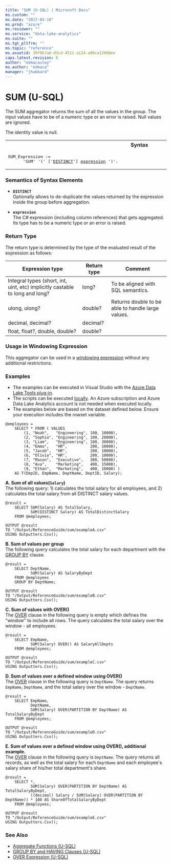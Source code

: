 ```yaml
---
title: "SUM (U-SQL) | Microsoft Docs"
ms.custom: ""
ms.date: "2017-03-10"
ms.prod: "azure"
ms.reviewer: ""
ms.service: "data-lake-analytics"
ms.suite: ""
ms.tgt_pltfrm: ""
ms.topic: "reference"
ms.assetid: 39f0b7a8-d3cd-4511-a124-e89ca12008ee
caps.latest.revision: 6
author: "edmacauley"
ms.author: "edmaca"
manager: "jhubbard"
---
```

# SUM (U-SQL)
The SUM aggregator returns the sum of all the values in the group. The input values have to be of a numeric type or an error is raised. Null values are ignored. 

The identity value is null. 

<table><th>Syntax</th><tr><td><pre>
SUM_Expression :=                                                                                        
      'SUM' '(' ['<a href="#dist">DISTINCT</a>'] <a href="#exp">expression</a> ')'.  
</pre></td></tr></table>

### Semantics of Syntax Elements 
* <a name="dist"></a>**`DISTINCT`**    
Optionally allows to de-duplicate the values returned by the expression inside the group before aggregation.  

* <a name="exp"></a>**`expression`**     
The C# expression (including column references) that gets aggregated. Its type has to be a numeric type or an error is raised. 

### Return Type 
The return type is determined by the type of the evaluated result of the expression as follows: 

|Expression type|Return type|Comment| 
|--|--|--|
|Integral types (short, int, uint, etc) implicitly castable to long and long?| long?|To be aligned with SQL semantics.|  
|ulong, ulong?|double?|Returns double to be able to handle large values.| 
|decimal, decimal?|decimal?||
|float, float?, double, double?|double?|| 

### Usage in Windowing Expression 
This aggregator can be used in a [windowing expression](../USQL/over-expression-u-sql.md) without any additional restrictions. 

### Examples
- The examples can be executed in Visual Studio with the [Azure Data Lake Tools plug-in](https://www.microsoft.com/download/details.aspx?id=49504).  
- The scripts can be executed [locally](https://docs.microsoft.com/azure/data-lake-analytics/data-lake-analytics-data-lake-tools-get-started#run-u-sql-locally).  An Azure subscription and Azure Data Lake Analytics account is not needed when executed locally.
- The examples below are based on the dataset defined below.  Ensure your execution includes the rowset variable.  
```
@employees = 
    SELECT * FROM ( VALUES
        (1, "Noah",   "Engineering", 100, 10000),
        (2, "Sophia", "Engineering", 100, 20000),
        (3, "Liam",   "Engineering", 100, 30000),
        (4, "Emma",   "HR",          200, 10000),
        (5, "Jacob",  "HR",          200, 10000),
        (6, "Olivia", "HR",          200, 10000),
        (7, "Mason",  "Executive",   300, 50000),
        (8, "Ava",    "Marketing",   400, 15000),
        (9, "Ethan",  "Marketing",   400, 10000) )
    AS T(EmpID, EmpName, DeptName, DeptID, Salary);
```

**A.  Sum of all values(`Salary`)**  
The following query: 1) calculates the total salary for all employees, and 2) calculates the total salary from all DISTINCT salary values.
```
@result =
    SELECT SUM(Salary) AS TotalSalary,
           SUM(DISTINCT Salary) AS TotalDistinctSalary
    FROM @employees;

OUTPUT @result
TO "/Output/ReferenceGuide/sum/exampleA.csv"
USING Outputters.Csv();
```

**B.    Sum of values per group**  
The following query calculates the total salary for each department with the [GROUP BY](../USQL/group-by-and-having-clauses-u-sql.md) clause.
```
@result =
    SELECT DeptName,
           SUM(Salary) AS SalaryByDept
    FROM @employees
    GROUP BY DeptName;

OUTPUT @result
TO "/Output/ReferenceGuide/sum/exampleB.csv"
USING Outputters.Csv();
```

**C.    Sum of values with OVER()**  
The [OVER](../USQL/over-expression-u-sql.md) clause in the following query is empty which defines the "window" to include all rows. The query calculates the total salary over the window - all employees.
```
@result =
    SELECT EmpName,
           SUM(Salary) OVER() AS SalaryAllDepts
    FROM @employees;

OUTPUT @result
TO "/Output/ReferenceGuide/sum/exampleC.csv"
USING Outputters.Csv();
```

**D.    Sum of values over a defined window using OVER()**  
The [OVER](../USQL/over-expression-u-sql.md) clause in the following query is `DeptName`.  The query returns `EmpName`, `DeptName`, and the total salary over the window - `DeptName`.
```
@result =
    SELECT EmpName,
           DeptName,
           SUM(Salary) OVER(PARTITION BY DeptName) AS TotalSalaryByDept
    FROM @employees;

OUTPUT @result
TO "/Output/ReferenceGuide/sum/exampleD.csv"
USING Outputters.Csv();
```

**E.    Sum of values over a defined window using OVER(), additional example.**  
The [OVER](../USQL/over-expression-u-sql.md) clause in the following query is `DeptName`.  The query returns all records, as well as the total salary for each `DeptName` and each employee's salary share of his/her total department's share.
```
@result =
    SELECT *,
           SUM(Salary) OVER(PARTITION BY DeptName) AS TotalSalaryByDept,
           ((decimal) Salary / SUM(Salary) OVER(PARTITION BY DeptName)) * 100 AS ShareOfTotalSalaryByDept
    FROM @employees;

OUTPUT @result
TO "/Output/ReferenceGuide/sum/exampleE.csv"
USING Outputters.Csv();
```

### See Also 
* [Aggregate Functions (U-SQL)](../USQL/aggregate-functions-u-sql.md)  
* [GROUP BY and HAVING Clauses (U-SQL)](../USQL/group-by-and-having-clauses-u-sql.md)
* [OVER Expression (U-SQL)](../USQL/over-expression-u-sql.md) 
